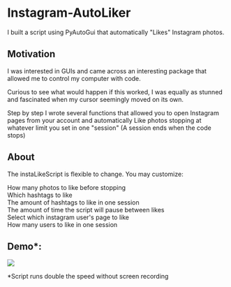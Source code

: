 # Instagram-AutoLiker
I built a script using PyAutoGui that automatically "Likes" Instagram photos.

## Motivation
I was interested in GUIs and came across an interesting package that allowed me to control my computer with code.

Curious to see what would happen if this worked, I was equally as stunned and fascinated when my cursor seemingly moved on its own.

Step by step I wrote several functions that allowed you to open Instagram pages from your account and automatically Like photos stopping at whatever limit you set in one "session" (A session ends when the code stops)

## About
The instaLikeScript is flexible to change. You may customize:

How many photos to like before stopping \
Which hashtags to like \
The amount of hashtags to like in one session \
The amount of time the script will pause between likes \
Select which instagram user's page to like \
How many users to like in one session

## Demo*:
![](https://github.com/chrispfchung/Instagram-AutoLiker/blob/master/demo.gif)

*Script runs double the speed without screen recording
